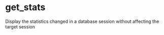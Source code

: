 # get_stats
Display the statistics changed in a database session without affecting the target session
